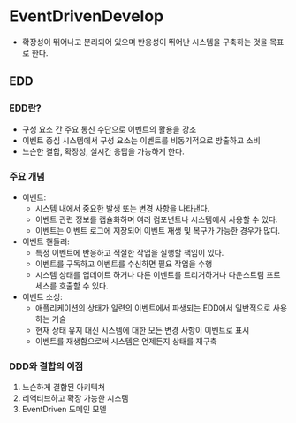 # EventDrivenDevelop
- 확장성이 뛰어나고 분리되어 있으며 반응성이 뛰어난 시스템을 구축하는 것을 목표로 한다.

## EDD
### EDD란?
- 구성 요소 간 주요 통신 수단으로 이벤트의 활용을 강조
- 이벤트 중심 시스템에서 구성 요소는 이벤트를 비동기적으로 방출하고 소비
- 느슨한 결합, 확장성, 실시간 응답을 가능하게 한다.

### 주요 개념
- 이벤트:
  - 시스템 내에서 중요한 발생 또는 변경 사항을 나타낸다.
  - 이벤트 관련 정보를 캡슐화하며 여러 컴포넌트나 시스템에서 사용할 수 있다.
  - 이벤트는 이벤트 로그에 저장되어 이벤트 재생 및 복구가 가능한 경우가 많다.
- 이벤트 핸들러: 
  - 특정 이벤트에 반응하고 적절한 작업을 실행할 책임이 있다.
  - 이벤트를 구독하고 이벤트를 수신하면 필요 작업을 수행
  - 시스템 상태를 업데이트 하거나 다른 이벤트를 트리거하거나 다운스트림 프로세스를 호출할 수 있다.
- 이벤트 소싱:
  - 애플리케이션의 상태가 일련의 이벤트에서 파생되는 EDD에서 일반적으로 사용하는 기술
  - 현재 상태 유지 대신 시스템에 대한 모든 변경 사항이 이벤트로 표시
  - 이벤트를 재생함으로써 시스템은 언제든지 상태를 재구축

### DDD와 결합의 이점
1. 느슨하게 결합된 아키텍쳐
2. 리액티브하고 확장 가능한 시스템
3. EventDriven 도메인 모델